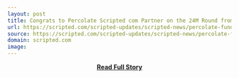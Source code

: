 ```yaml
---
layout: post
title: Congrats to Percolate Scripted com Partner on the 24M Round from Sequoia
url: https://scripted.com/scripted-updates/scripted-news/percolate-funding-sequoia-scripted/
source: https://scripted.com/scripted-updates/scripted-news/percolate-funding-sequoia-scripted/
domain: scripted.com
image: 
---
```


<p></p>
<center><p><a href="https://scripted.com/scripted-updates/scripted-news/percolate-funding-sequoia-scripted/" style='padding:25px; font-sze:18px; font-weight: bold;'>Read Full Story</a></p></center>
